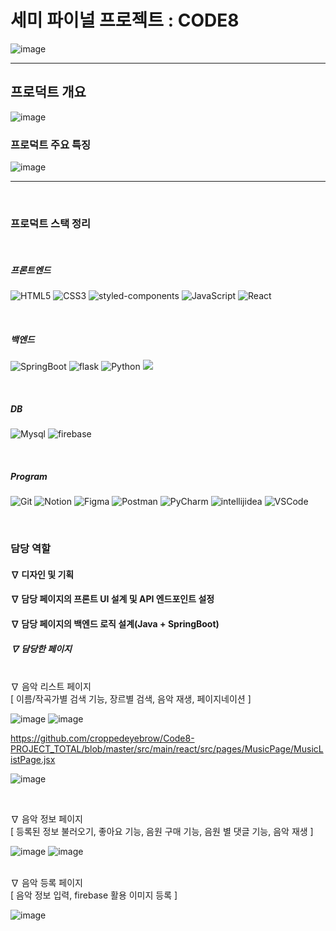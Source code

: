 <h1>세미 파이널 프로젝트 : CODE8</h1>


![image](https://github.com/user-attachments/assets/5022a960-8393-46c2-96da-1392f7624155)



----
<h2>프로덕트 개요</h2>

![image](https://github.com/user-attachments/assets/d6b7e579-4f69-4cfc-bf23-4e3f610b010f)

<h3>프로덕트 주요 특징</h3>


![image](https://github.com/user-attachments/assets/4906f024-6d3d-498f-a943-5a5a6d215395)


----
</br>

<h3>프로덕트 스택 정리</h3>
</br>
<h5>프론트엔드</h5>

![HTML5](https://img.shields.io/badge/HTML5-E34F26.svg?&style=for-the-badge&logo=HTML5&logoColor=white)
![CSS3](https://img.shields.io/badge/CSS3-1572B6.svg?&style=for-the-badge&logo=CSS3&logoColor=white)
![styled-components](https://img.shields.io/badge/styled%20components-DB7093.svg?&style=for-the-badge&logo=styled%20components&logoColor=white)
![JavaScript](https://img.shields.io/badge/JavaScript-F7DF1E.svg?&style=for-the-badge&logo=JavaScript&logoColor=white)
![React](https://img.shields.io/badge/React-61DAFB.svg?&style=for-the-badge&logo=React&logoColor=white)

</br>

<h5>백엔드</h5>

![SpringBoot](https://img.shields.io/badge/SpringBoot-6DB33F.svg?&style=for-the-badge&logo=SpringBoot&logoColor=white)
![flask](https://img.shields.io/badge/flask-000000.svg?&style=for-the-badge&logo=flask&logoColor=white)
![Python](https://img.shields.io/badge/python-3776AB.svg?&style=for-the-badge&logo=python&logoColor=white)
<img src="https://img.shields.io/badge/java-%23ED8B00?style=for-the-badge&logo=openjdk&logoColor=white">

</br>


<h5>DB</h5>

![Mysql](https://img.shields.io/badge/mysql-4479A1.svg?&style=for-the-badge&logo=mysql&logoColor=white)
![firebase](https://img.shields.io/badge/firebase-DD2C00.svg?&style=for-the-badge&logo=firebase&logoColor=white)

</br>

<h5>Program</h5>

![Git](https://img.shields.io/badge/Git-F05032.svg?&style=for-the-badge&logo=Git&logoColor=white) ![Notion](https://img.shields.io/badge/Notion-000000.svg?&style=for-the-badge&logo=Notion&logoColor=white) ![Figma](https://img.shields.io/badge/Figma-F24E1E.svg?&style=for-the-badge&logo=Figma&logoColor=white) ![Postman](https://img.shields.io/badge/postman-FF6C37.svg?&style=for-the-badge&logo=postman&logoColor=white)
![PyCharm](https://img.shields.io/badge/PyCharm-000000.svg?&style=for-the-badge&logo=PyCharm&logoColor=white) 
![intellijidea](https://img.shields.io/badge/intellijidea-000000.svg?&style=for-the-badge&logo=intellijidea&logoColor=white) 
![VSCode](https://img.shields.io/badge/vscode-2C2C32.svg?&style=for-the-badge&logo=vscode&logoColor=white) 

</br>

<h3>담당 역할</h3>
    <h4>∇ 디자인 및 기획 </h4>
    <h4>∇ 담당 페이지의 프론트 UI 설계 및 API 엔드포인트 설정 </h4>
    <h4>∇ 담당 페이지의 백엔드 로직 설계(Java + SpringBoot) </h4>
    <h5>∇ 담당한 페이지 </h5>
    </br>
∇ 음악 리스트 페이지 </br>
                [ 이름/작곡가별 검색 기능, 장르별 검색, 음악 재생, 페이지네이션 ] </br>

 ![image](https://github.com/user-attachments/assets/4d933cb5-76b5-4e38-9caf-6dd388dfdc27)
 ![image](https://github.com/user-attachments/assets/1a691f58-7528-4a56-aa15-846c8da3fa8f)


https://github.com/croppedeyebrow/Code8-PROJECT_TOTAL/blob/master/src/main/react/src/pages/MusicPage/MusicListPage.jsx

![image](https://github.com/user-attachments/assets/ef6d62a8-31a3-4d81-8298-3b6ebe45ee9e)

 
</br>



∇ 음악 정보 페이지 </br>
                [ 등록된 정보 불러오기, 좋아요 기능, 음원 구매 기능, 음원 별 댓글 기능, 음악 재생 ] </br>
                
![image](https://github.com/user-attachments/assets/b8a7fd5c-e291-4164-a23e-f83c1c05d0f4)
![image](https://github.com/user-attachments/assets/53861c59-34fd-4ea9-b509-c0c3b1d11a96)


 </br>
            ∇ 음악 등록 페이지 </br>
                [ 음악 정보 입력, firebase 활용 이미지 등록 ]
                
![image](https://github.com/user-attachments/assets/7a0b313a-3ef3-4886-9227-bc5199dba91c)






